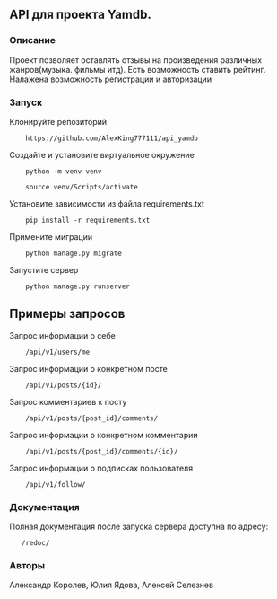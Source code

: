 ## API  для проекта Yamdb.
### Описание
Проект позволяет оставлять отзывы на произведения различных жанров(музыка. фильмы итд). Есть возможность ставить рейтинг. Налажена возможность регистрации и авторизации

### Запуск
Клонируйте репозиторий
```
    https://github.com/AlexKing777111/api_yamdb
```
Создайте и установите виртуальное окружение
```
    python -m venv venv
```
```
    source venv/Scripts/activate
```
Установите зависимости из файла requirements.txt
```
    pip install -r requirements.txt
```
Примените миграции
```
    python manage.py migrate
```

Запустите сервер
```
    python manage.py runserver
```
## Примеры запросов
Запрос информации о себе
```
    /api/v1/users/me
```
Запрос информации о конкретном посте
```
    /api/v1/posts/{id}/
```
Запрос комментариев к посту
```
    /api/v1/posts/{post_id}/comments/
```
Запрос информации о конкретном комментарии
```
    /api/v1/posts/{post_id}/comments/{id}/
```
Запрос информации о подписках пользователя
```
    /api/v1/follow/
```
### Документация
Полная документация после запуска сервера доступна по адресу:
```
   /redoc/
```
### Авторы
Александр Королев, Юлия Ядова, Алексей Селезнев

